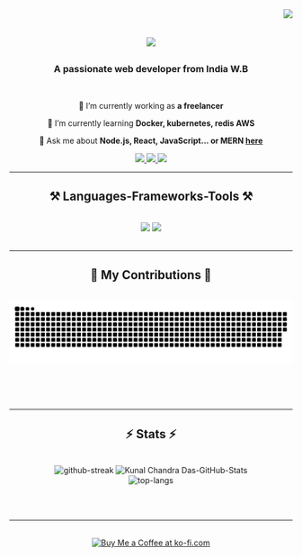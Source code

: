 <img align="right" src="https://visitor-badge.laobi.icu/badge?page_id=Kunal-Ch-Das-Official.Kunal-Ch-Das-Official" />

<h1 align="center">
    <img src="https://readme-typing-svg.herokuapp.com/?font=Righteous&size=35&center=true&vCenter=true&width=500&height=70&duration=4000&lines=Hi+There!+👋;+I'm+Kunal+Chandra+Das!;" />
</h1>

<h3 align="center">A passionate web developer from India W.B</h3>

<br/>

<div align="center">
 
 🔭 I’m currently working as **a freelancer**
 
 🌱 I’m currently learning **Docker, kubernetes, redis AWS**

💬 Ask me about **Node.js, React, JavaScript... or MERN [here](https://www.kunalchandradas.tech)**

 </div>
 
<div align="center"> 
  <a href="mailto:kunalchandradasofficial@gmail.com">
    <img src="https://img.shields.io/badge/Gmail-333333?style=for-the-badge&logo=gmail&logoColor=red" />
  </a>
  <a href="https://www.linkedin.com/in/kunal-chandra-das-470bab218/" target="_blank">
    <img src="https://img.shields.io/badge/LinkedIn-0077B5?style=for-the-badge&logo=linkedin&logoColor=white" target="_blank" />
  </a>
  <a href="https://www.kunalchandradas.tech" target="_blank">
     <img src="https://img.shields.io/badge/Portfolio-FF5722?style=for-the-badge&logo=todoist&logoColor=white" target="_blank" /> <!-- sqlite, safari, google-chrome are other good icon options -->
  </a>
</div>

 <hr/>
 
<h2 align="center">⚒️ Languages-Frameworks-Tools ⚒️</h2>
<br/>
<div align="center">
    <img src="https://skillicons.dev/icons?i=react,nextjs,redux,bootstrap,tailwind,html,css,vscode,github,git" />
    <img src="https://skillicons.dev/icons?i=nodejs,javascript,typescript,express,firebase,mongodb,mysql,postgres,nginx,aws" /><br>
</div>

<br/>
<hr/>

<div align="center">
  <h2>🐍 My Contributions 🐍</h2>
  <br>
  <img alt="snake eating my contributions" src="https://raw.githubusercontent.com/Kunal-Ch-Das-Official/Kunal-Ch-Das-Official/output/github-contribution-grid-snake-dark.svg" />
  
  <br/><br/><br/>
</div>

<hr/>

<h2 align="center">⚡ Stats ⚡</h2>
<br>
<div align=center>
  <img width=390 src="https://github-readme-streak-stats.herokuapp.com/?user=Kunal-Ch-Das-Official&theme=react&border_radius=10" alt="github-streak"/>

  <img width=390 src="https://github-readme-stats.vercel.app/api?username=Kunal-Ch-Das-Official&show_icons=true&locale=en&theme=react&rank_icon=github&border_radius=10" alt="Kunal Chandra Das-GitHub-Stats" />
  <br/>
  <img width=390 align="center" src="https://github-readme-stats.vercel.app/api/top-langs?username=Kunal-Ch-Das-Official&show_icons=true&locale=en&layout=compact&theme=react&border_radius=10&size_weight=0.5&count_weight=0.5&exclude_repo=github-readme-stats" alt="top-langs" />
</div>

<br/><br/>

<hr/>

<br/>

<div align="center">
<a href='https://www.kunalchandradas.tech' target='_blank'><img height='64' style='border:0px;height:64px;' src='https://storage.ko-fi.com/cdn/kofi1.png?v=3' border='0' alt='Buy Me a Coffee at ko-fi.com' /></a>
</div>

<br/>
